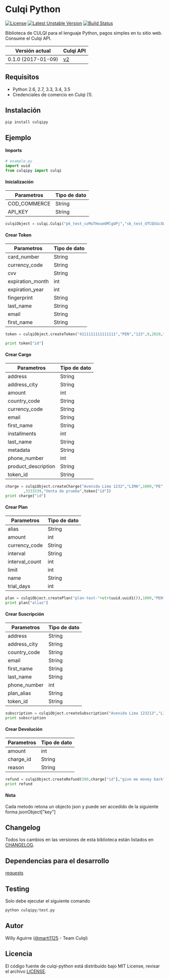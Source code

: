 # Culqi Python

[![License](https://poser.pugx.org/culqi/culqi-php/license)](https://github.com/culqi/culqi-python/blob/master/LICENSE.txt)
[![Latest Unstable Version](https://poser.pugx.org/culqi/culqi-php/v/unstable)](https://pypi.python.org/pypi/culqi_py)
[![Build Status](https://travis-ci.org/culqi/culqi-python.svg?branch=master)](https://travis-ci.org/culqi/culqi-python)

Biblioteca de CULQI para el lenguaje Python, pagos simples en tu sitio web. Consume el Culqi API.

| Versión actual|Culqi API|
|----|----|
| 0.1.0 (2017-01-09) |[v2](https://beta.culqi.com)|

## Requisitos

- Python 2.6, 2.7, 3.3, 3.4, 3.5
- Credenciales de comercio en Culqi (1).

## Instalación

```bash
pip install culqipy
```

## Ejemplo

#### Imports

```python
# example.py
import uuid
from culqipy import culqi
```
#### Inicialización
| Parametros | Tipo de dato |
|----|----|
| COD_COMMERCE | String |
| API_KEY | String |

```python
culqiObject = culqi.Culqi("pk_test_vzMuTHoueOMlgUPj","sk_test_UTCQSGcXW8bCyU59")
```

#### Crear Token
| Parametros | Tipo de dato |
|----|----|
| card_number | String |
| currency_code | String |
| cvv | String |
| expiration_month | int |
| expiration_year | int |
| fingerprint | String |
| last_name | String |
| email | String |
| first_name | String |

```python
token = culqiObject.createToken("4111111111111111","PEN","123",9,2020,"q352454534","Muro","wmuro@me.com","William")

print token["id"]
```

#### Crear Cargo
| Parametros | Tipo de dato |
|----|----|
| address | String |
| address_city | String |
| amount | int |
| country_code | String |
| currency_code | String |
| email | String |
| first_name | String |
| installments | int |
| last_name | String |
| metadata | String |
| phone_number | int |
| product_description | String |
| token_id | String |

```python
charge = culqiObject.createCharge("Avenida Lima 1232","LIMA",1000,"PE","PEN","wmuro@me.com","William",0,"Muro",""
        ,3333339,"Venta de prueba",token["id"])
print charge["id"]
```

#### Crear Plan
| Parametros | Tipo de dato |
|----|----|
| alias | String |
| amount | int |
| currency_code | String |
| interval | String |
| interval_count | int |
| limit | int |
| name | String |
| trial_days | int |

```python
plan = culqiObject.createPlan("plan-test-"+str(uuid.uuid1()),1000,"PEN","day",2,10,"Plan de Prueba"+str(uuid.uuid1()),50)
print plan["alias"]
```

#### Crear Suscripción
| Parametros | Tipo de dato |
|----|----|
| address | String |
| address_city | String |
| country_code | String |
| email | String |
| first_name | String |
| last_name | String |
| phone_number | int |
| plan_alias | String |
| token_id | String |

```python
subscription = culqiObject.createSubscription("Avenida Lima 123213","LIMA","PE","wmuro@me.com","Muro","William",1234567789,plan["alias"],token["id"])
print subscription
```

#### Crear Devolución
| Parametros | Tipo de dato |
|----|----|
| amount | int |
| charge_id | String |
| reason | String |

```python
refund = culqiObject.createRefund(500,charge["id"],"give me money back")
print refund
```
#### Nota
Cada metodo retona un objecto json y puede ser accedido de la siguiente forma jsonObject["key"]

## Changelog

Todos los cambios en las versiones de esta biblioteca están listados en [CHANGELOG](CHANGELOG).

## Dependencias para el desarrollo

[requests](http://docs.python-requests.org/en/master/)

## Testing

Solo debe ejecutar el siguiente comando

```python
python culqipy/test.py
```


## Autor

Willy Aguirre ([@marti1125](https://github.com/marti1125) - Team Culqi)

## Licencia

El código fuente de culqi-python está distribuido bajo MIT License, revisar el archivo [LICENSE](https://github.com/culqi/culqi-python/blob/master/LICENSE.txt).
